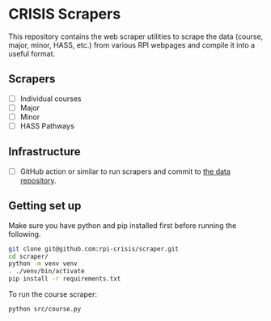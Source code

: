 # CRISIS Scrapers

This repository contains the web scraper utilities to scrape the data (course, major, minor, HASS, etc.) from various RPI webpages and compile it into a useful format.

## Scrapers

- [ ] Individual courses
- [ ] Major
- [ ] Minor
- [ ] HASS Pathways

## Infrastructure

- [ ] GitHub action or similar to run scrapers and commit to [the data repository](https://github.com/rpi-crisis/data).

## Getting set up

Make sure you have python and pip installed first before running the following.

```sh
git clone git@github.com:rpi-crisis/scraper.git
cd scraper/
python -m venv venv
. ./venv/bin/activate
pip install -r requirements.txt
```

To run the course scraper:

```sh
python src/course.py
```

